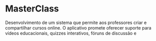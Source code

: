 # MasterClass
Desenvolvimento de um sistema que permite aos professores criar e compartilhar cursos online. O aplicativo promete oferecer suporte para vídeos educacionais, quizzes interativos, fóruns de discussão e 
